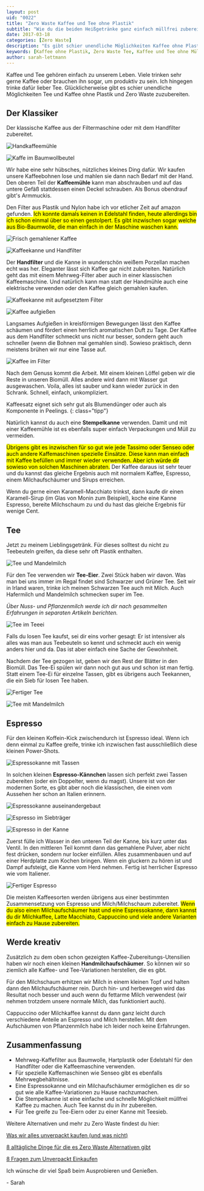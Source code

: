 ```yaml
---
layout: post
uid: "0022"
title: "Zero Waste Kaffee und Tee ohne Plastik"
subtitle: "Wie du die beiden Heißgetränke ganz einfach müllfrei zubereitest"
date: 2017-03-18
categories: [Zero Waste]
description: "Es gibt schier unendliche Möglichkeiten Kaffee ohne Plastik und müllfrei zuzubereiten. Dazu gibt es unendlich viele Zero Waste Alternativen."
keywords: [Kaffee ohne Plastik, Zero Waste Tee, Kaffee und Tee ohne Müll]
author: sarah-lettmann
---
```

Kaffee und Tee gehören einfach zu unserem Leben. Viele trinken sehr gerne Kaffee oder brauchen ihn sogar, um produktiv zu sein. Ich hingegen trinke dafür lieber Tee. Glücklicherweise gibt es schier unendliche Möglichkeiten Tee und Kaffee ohne Plastik und Zero Waste zuzubereiten.

## Der Klassiker
Der klassische Kaffee aus der Filtermaschine oder mit dem Handfilter zubereitet.

![Handkaffeemühle](/assets/inpost-images/2017/2017-03-18-kaffeemuehle.jpg "© {{ site.title }}")

![Kaffe im Baumwollbeutel](/assets/inpost-images/2017/2017-03-18-kaffee-im-baumwoll-beutel.jpg "© {{ site.title }}")

Wir habe eine sehr hübsches, nützliches kleines Ding dafür. Wir kaufen unsere Kaffeebohnen lose und mahlen sie dann nach Bedarf mit der Hand. Den oberen Teil der **Kaffeemühle** kann man abschrauben und auf das untere Gefäß stattdessen einen Deckel schrauben. Als Bonus obendrauf gibt's Armmuckis.

Den Filter aus Plastik und Nylon habe ich vor etlicher Zeit auf amazon gefunden. <mark>Ich konnte damals keinen in Edelstahl finden, heute allerdings bin ich schon einmal über so einen gestolpert. Es gibt inzwischen sogar welche aus Bio-Baumwolle, die man einfach in der Maschine waschen kann.</mark>

![Frisch gemahlener Kaffee](/assets/inpost-images/2017/2017-03-18-frisch-gemahlener-kaffee.jpg "© {{ site.title }}")

![Kaffeekanne und Handfilter](/assets/inpost-images/2017/2017-03-18-kaffeekanne-und-handfilter.jpg "© {{ site.title }}")

Der **Handfilter** und die Kanne in wunderschön weißem Porzellan machen echt was her. Eleganter lässt sich Kaffee gar nicht zubereiten. Natürlich geht das mit einem Mehrweg-Filter aber auch in einer klassischen Kaffeemaschine. Und natürlich kann man statt der Handmühle auch eine elektrische verwenden oder den Kaffee gleich gemahlen kaufen.

![Kaffeekanne mit aufgesetztem Filter](/assets/inpost-images/2017/2017-03-18-kaffeekanne-mit-filter.jpg "© {{ site.title }}")

![Kaffee aufgießen](/assets/inpost-images/2017/2017-03-18-kaffee-aufgiessen.jpg "© {{ site.title }}")

Langsames Aufgießen in kreisförmigen Bewegungen lässt den Kaffee schäumen und fördert einen herrlich aromatischen Duft zu Tage. Der Kaffee aus dem Handfilter schmeckt uns nicht nur besser, sondern geht auch schneller (wenn die Bohnen mal gemahlen sind). Sowieso praktisch, denn meistens brühen wir nur eine Tasse auf.

![Kaffee im Filter](/assets/inpost-images/2017/2017-03-18-kaffee-im-filter.jpg "© {{ site.title }}")

Nach dem Genuss kommt die Arbeit. Mit einem kleinen Löffel geben wir die Reste in unseren Biomüll. Alles andere wird dann mit Wasser gut ausgewaschen. Voila, alles ist sauber und kann wieder zurück in den Schrank. Schnell, einfach, unkompliziert.

Kaffeesatz eignet sich sehr gut als Blumendünger oder auch als Komponente in Peelings.
{: class="tipp"}

Natürlich kannst du auch eine **Stempelkanne** verwenden. Damit und mit einer Kaffeemühle ist es ebenfalls super einfach Verpackungen und Müll zu vermeiden.

<mark>Übrigens gibt es inzwischen für so gut wie jede Tassimo oder Senseo oder auch andere Kaffemaschinen spezielle Einsätze. Diese kann man einfach mit Kaffee befüllen und immer wieder verwenden. Aber ich würde dir sowieso von solchen Maschinen abraten.</mark> Der Kaffee daraus ist sehr teuer und du kannst das gleiche Ergebnis auch mit normalem Kaffee, Espresso, einem Milchaufschäumer und Sirups erreichen.

Wenn du gerne einen Karamell-Macchiato trinkst, dann kaufe dir einen Karamell-Sirup (im Glas von Monin zum Beispiel), koche eine Kanne Espresso, bereite Milchschaum zu und du hast das gleiche Ergebnis für wenige Cent.

## Tee
Jetzt zu meinem Lieblingsgetränk. Für dieses solltest du nicht zu Teebeuteln greifen, da diese sehr oft Plastik enthalten.

![Tee und Mandelmilch](/assets/inpost-images/2017/2017-03-18-tee-und-mandelmilch.jpg "© {{ site.title }}")

Für den Tee verwenden wir **Tee-Eier**. Zwei Stück haben wir davon. Was man bei uns immer im Regal findet sind Schwarzer und Grüner Tee. Seit wir in Irland waren, trinke ich meinen Schwarzen Tee auch mit Milch. Auch Hafermilch und Mandelmilch schmecken super im Tee.

_Über Nuss- und Pflanzenmilch werde ich dir nach gesammelten Erfahrungen in separaten Artikeln berichten._

![Tee im Teeei](/assets/inpost-images/2017/2017-03-18-tee-im-teeei.jpg "© {{ site.title }}")

Falls du losen Tee kaufst, sei dir eins vorher gesagt: Er ist intensiver als alles was man aus Teebeuteln so kennt und schmeckt auch ein wenig anders hier und da. Das ist aber einfach eine Sache der Gewohnheit.

Nachdem der Tee gezogen ist, geben wir den Rest der Blätter in den Biomüll. Das Tee-Ei spülen wir dann noch gut aus und schon ist man fertig. Statt einem Tee-Ei für einzelne Tassen, gibt es übrigens auch Teekannen, die ein Sieb für losen Tee haben.

![Fertiger Tee](/assets/inpost-images/2017/2017-03-18-fertiger-tee.jpg "© {{ site.title }}")

![Tee mit Mandelmilch](/assets/inpost-images/2017/2017-03-18-tee-mit-mandelmilch.jpg "© {{ site.title }}")

## Espresso
Für den kleinen Koffein-Kick zwischendurch ist Espresso ideal. Wenn ich denn einmal zu Kaffee greife, trinke ich inzwischen fast ausschließlich diese kleinen Power-Shots.

![Espressokanne mit Tassen](/assets/inpost-images/2017/2017-03-18-espressokanne-mit-tasse.jpg "© {{ site.title }}")

In solchen kleinen **Espresso-Kännchen** lassen sich perfekt zwei Tassen zubereiten (oder ein Doppelter, wenn du magst). Unsere ist von der modernen Sorte, es gibt aber noch die klassischen, die einen vom Aussehen her schon an Italien erinnern.

![Espressokanne auseinandergebaut](/assets/inpost-images/2017/2017-03-18-espressokanne-auseinandergebaut.jpg "© {{ site.title }}")

![Espresso im Siebträger](/assets/inpost-images/2017/2017-03-18-espresso-im-siebtraeger.jpg "© {{ site.title }}")

![Espresso in der Kanne](/assets/inpost-images/2017/2017-03-18-espresso-in-der-kanne.jpg "© {{ site.title }}")

Zuerst fülle ich Wasser in den unteren Teil der Kanne, bis kurz unter das Ventil. In den mittleren Teil kommt dann das gemahlene Pulver, aber nicht fest drücken, sondern nur locker einfüllen. Alles zusammenbauen und auf einer Herdplatte zum Kochen bringen. Wenn ein gluckern zu hören ist und Dampf aufsteigt, die Kanne vom Herd nehmen. Fertig ist herrlicher Espresso wie vom Italiener.

![Fertiger Espresso](/assets/inpost-images/2017/2017-03-18-fertiger-espresso.jpg "© {{ site.title }}")

Die meisten Kaffeesorten werden übrigens aus einer bestimmten Zusammensetzung von Espresso und Milch/Milchschaum zubereitet. <mark>Wenn du also einen Milchaufschäumer hast und eine Espressokanne, dann kannst du dir Milchkaffee, Latte Macchiato, Cappuccino und viele andere Varianten einfach zu Hause zubereiten.</mark>

## Werde kreativ
Zusätzlich zu dem oben schon gezeigten Kaffee-Zubereitungs-Utensilien haben wir noch einen kleinen **Handmilchaufschäumer**. So können wir so ziemlich alle Kaffee- und Tee-Variationen herstellen, die es gibt.

Für den Milchschaum erhitzen wir Milch in einem kleinen Topf und halten dann den Milchaufschäumer rein. Durch hin- und herbewegen wird das Resultat noch besser und auch wenn du fettarme Milch verwendest (wir nehmen trotzdem unsere normale Milch, das funktioniert auch).

Cappuccino oder Milchkaffee kannst du dann ganz leicht durch verschiedene Anteile an Espresso und Milch herstellen. Mit dem Aufschäumen von Pflanzenmilch habe ich leider noch keine Erfahrungen.

## Zusammenfassung
- Mehrweg-Kaffefilter aus Baumwolle, Hartplastik oder Edelstahl für den Handfilter oder die Kaffeemaschine verwenden.
- Für spezielle Kaffemaschinen wie Senseo gibt es ebenfalls Mehrwegbehältnisse.
- Eine Espressokanne und ein Milchaufschäumer ermöglichen es dir so gut wie alle Kaffee-Variationen zu Hause nachzumachen.
- Die Stempelkanne ist eine einfache und schnelle Möglichkeit müllfrei Kaffee zu machen. Auch Tee kannst du in ihr zubereiten.
- Für Tee greife zu Tee-Eiern oder zu einer Kanne mit Teesieb.

Weitere Alternativen und mehr zu Zero Waste findest du hier:

[Was wir alles unverpackt kaufen (und was nicht)](/blog/was-wir-alles-unverpackt-kaufen-und-was-nicht/)

[8 alltägliche Dinge für die es Zero Waste Alternativen gibt](/blog/8-alltaegliche-dinge-fuer-die-es-zero-waste-alternativen-gibt/)

[8 Fragen zum Unverpackt Einkaufen](/blog/8-fragen-zum-unverpackt-einkaufen/)

Ich wünsche dir viel Spaß beim Ausprobieren und Genießen.

\- Sarah
